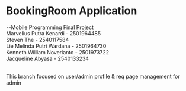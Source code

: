 # BookingRoom Application

--Mobile Programming Final Project <br>
Marvelius Putra Kenardi - 2501964485 <br>
Steven The - 2540117584 <br>
Lie Melinda Putri Wardana - 2501964730 <br>
Kenneth William Noverianto - 2501973722 <br>
Jacqueline Abyasa - 2540133234 <br> <br>

This branch focused on user/admin profile & req page management for admin
